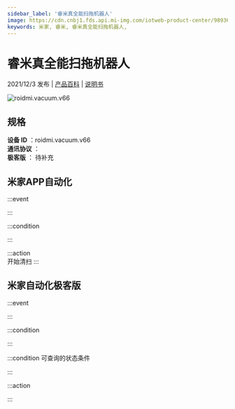 ```yaml
---
sidebar_label: '睿米真全能扫拖机器人'
image: https://cdn.cnbj1.fds.api.mi-img.com/iotweb-product-center/989363e6a06690c75f12c843a73aeb06_1637225780005.png?GalaxyAccessKeyId=AKVGLQWBOVIRQ3XLEW&Expires=9223372036854775807&Signature=qxsbIfR3RuYEdZynpJfOlXiwvdQ=
keywords: 米家, 睿米, 睿米真全能扫拖机器人, 
---
```

# 睿米真全能扫拖机器人

2021/12/3 发布 | [产品百科](https://home.mi.com/webapp/content/baike/product/index.html?model=roidmi.vacuum.v66/) | [说明书](https://home.mi.com/views/introduction.html?model=roidmi.vacuum.v66&region=cn)

![roidmi.vacuum.v66](https://cdn.cnbj1.fds.api.mi-img.com/iotweb-product-center/989363e6a06690c75f12c843a73aeb06_1637225780005.png?GalaxyAccessKeyId=AKVGLQWBOVIRQ3XLEW&Expires=9223372036854775807&Signature=qxsbIfR3RuYEdZynpJfOlXiwvdQ=)

## 规格  
> 
**设备 ID** ：roidmi.vacuum.v66  
**通讯协议** ：  
**极客版**  ： 待补充 


## 米家APP自动化  

:::event  

:::

:::condition  

:::

:::action   
开始清扫
:::

## 米家自动化极客版  

:::event  

:::

:::condition  

:::

:::condition 可查询的状态条件  

:::

:::action  

:::

        
